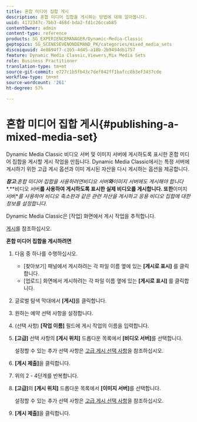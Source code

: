 ```yaml
---
title: 혼합 미디어 집합 게시
description: 혼합 미디어 집합을 게시하는 방법에 대해 알아봅니다.
uuid: 4172347c-7bb3-468d-bda2-fd1c26ccab85
contentOwner: admin
content-type: reference
products: SG_EXPERIENCEMANAGER/Dynamic-Media-Classic
geptopics: SG_SCENESEVENONDEMAND_PK/categories/mixed_media_sets
discoiquuid: 4e8694f7-c1b5-4d45-a18b-2b9494db1757
feature: Dynamic Media Classic,Viewers,Mix Media Sets
role: Business Practitioner
translation-type: tm+mt
source-git-commit: e727c1b5fb43c7def842ff1bafcc8b3ef3437cde
workflow-type: tm+mt
source-wordcount: '261'
ht-degree: 57%

---
```



# 혼합 미디어 집합 게시{#publishing-a-mixed-media-set}

Dynamic Media Classic 비디오 서버 및 이미지 서버에 게시하도록 표시한 혼합 미디어 집합을 게시할 게시 작업을 만듭니다. Dynamic Media Classic에서는 특정 서버에 게시하기 위한 고급 게시 옵션과 이미 게시된 자산을 다시 게시하는 옵션을 제공합니다.

***참고&#x200B;**:혼합 미디어 집합을 사용하려면**비디오 서버&#x200B;**와**이미지 서버에도 게시해야 합니다&#x200B;**.**비디오 서버&#x200B;**를 사용하여 게시하도록 표시한 실제 비디오를 게시합니다. 또한**이미지 서버&#x200B;**를 사용하여 비디오 축소판과 같은 관련 자산을 게시하고 응용 비디오 집합에 대한 정보를 설정합니다.*

Dynamic Media Classic은 [작업] 화면에서 게시 작업을 추적합니다.

[게시](publishing-files.md#publishing_files)를 참조하십시오.

<!-- 

Comment Type: remark
Last Modified By: unknown unknown 
Last Modified Date: 

<p>RB: Updated the following steps as per Cynthia email, 11/9/2012, added 11/12/2012</p>

 -->

**혼합 미디어 집합을 게시하려면**

1. 다음 중 하나를 수행하십시오.

   * [찾아보기] 패널에서 게시하려는 각 파일 이름 옆에 있는 **[게시로 표시]** 를 클릭합니다.
   * [업로드] 화면에서 게시하려는 각 파일 이름 옆에 있는 **[게시로 표시]** 를 클릭합니다.

1. 글로벌 탐색 막대에서 **[게시]**&#x200B;를 클릭합니다.
1. 원하는 예약 선택 사항을 설정합니다.
1. (선택 사항) **[작업 이름]** 필드에 게시 작업의 이름을 입력합니다.
1. **[고급]** 선택 사항의 **[게시 위치]** 드롭다운 목록에서 **[비디오 서버]**&#x200B;를 선택합니다.

   설정할 수 있는 추가 선택 사항은 [고급 게시 선택 사항](publishing-files.md#advanced_publish_options)을 참조하십시오.

1. **[게시 제출]**&#x200B;을 클릭합니다.
1. 위의 2 - 4단계를 반복합니다.
1. **[고급]**&#x200B;의 **[게시 위치]** 드롭다운 목록에서 **[이미지 서버]**&#x200B;를 선택합니다.

   설정할 수 있는 추가 선택 사항은 [고급 게시 선택 사항](publishing-files.md#advanced_publish_options)을 참조하십시오.

1. **[게시 제출]**&#x200B;을 클릭합니다.

